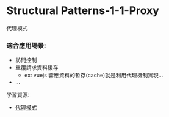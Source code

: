# Structural Patterns-1-1-Proxy

代理模式

### 適合應用場景:

- 訪問控制
- 重覆請求資料緩存
  - ex: vuejs 響應資料的暫存(cache)就是利用代理機制實現...
- ...

學習資源:
- [代理模式](https://refactoringguru.cn/design-patterns/proxy)

